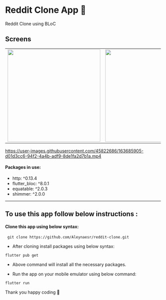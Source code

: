 # Reddit Clone App 🎈

Reddit Clone using BLoC

## Screens
 
 <table>
   <tbody>
      <tr>
         <td><img src="https://user-images.githubusercontent.com/45822686/163685790-09390fbb-fe77-420d-ab04-5a8cda542289.png" height=300pm></td>
         <td><img src="https://user-images.githubusercontent.com/45822686/163685792-e5199f05-8a4f-4430-bc11-c9c55c432972.png" height=300pm></td>
        <td><img src="https://user-images.githubusercontent.com/45822686/163685795-87285b49-c7b3-4ff6-8166-7f5af1066550.png" height=300pm></td>
         <td><img src="https://user-images.githubusercontent.com/45822686/163685793-329922fe-d44d-4453-b6fa-8b742a5dad6f.png"height=300pm></td>
      </tr>
   </tbody>
</table>

 https://user-images.githubusercontent.com/45822686/163685905-d01d3cc6-94f2-4a4b-adf9-8de1fa2d7b1a.mp4


#### Packages in use:

*  http: ^0.13.4
*  flutter_bloc: ^8.0.1
* equatable: ^2.0.3
*  shimmer: ^2.0.0
   
<hr> </hr>


## To use this app follow below instructions :
#### Clone this app using below syntax:

``` git clone https://github.com/Aleynaesr/reddit-clone.git```

* After cloning install packages using below syntax:

``` flutter pub get ```

* Above command will install all the necessary packages.

* Run the app on your mobile emulator using below command:

``` flutter run ```

Thank you happy coding  🎈
